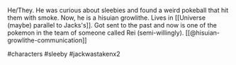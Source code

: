 He/They. He was curious about sleebies and found a weird pokeball that hit them with smoke. Now, he is a hisuian growlithe. Lives in [[Universe (maybe) parallel to Jacks's]]. Got sent to the past and now is one of the pokemon in the team of someone called Rei (semi-willingly). [[@hisuian-growlithe-communication]]

#characters #sleeby #jackwastakenx2 